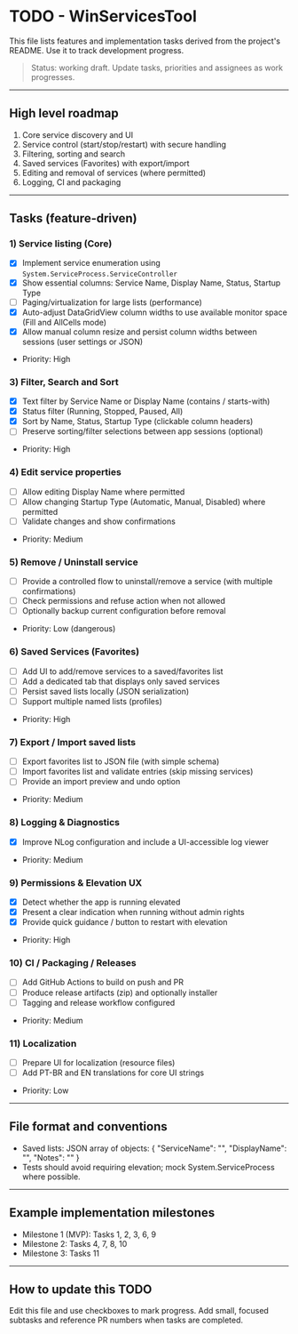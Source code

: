 # TODO - WinServicesTool

This file lists features and implementation tasks derived from the project's README. Use it to track development progress.

> Status: working draft. Update tasks, priorities and assignees as work progresses.

---

## High level roadmap

1. Core service discovery and UI
2. Service control (start/stop/restart) with secure handling
3. Filtering, sorting and search
4. Saved services (Favorites) with export/import
5. Editing and removal of services (where permitted)
6. Logging, CI and packaging

---

## Tasks (feature-driven)

### 1) Service listing (Core)

- [x] Implement service enumeration using `System.ServiceProcess.ServiceController`
- [x] Show essential columns: Service Name, Display Name, Status, Startup Type
- [ ] Paging/virtualization for large lists (performance)
- [x] Auto-adjust DataGridView column widths to use available monitor space (Fill and AllCells mode)
- [x] Allow manual column resize and persist column widths between sessions (user settings or JSON)
- Priority: High

### 3) Filter, Search and Sort

- [X] Text filter by Service Name or Display Name (contains / starts-with)
- [X] Status filter (Running, Stopped, Paused, All)
- [X] Sort by Name, Status, Startup Type (clickable column headers)
- [ ] Preserve sorting/filter selections between app sessions (optional)
- Priority: High

### 4) Edit service properties

- [ ] Allow editing Display Name where permitted
- [ ] Allow changing Startup Type (Automatic, Manual, Disabled) where permitted
- [ ] Validate changes and show confirmations
- Priority: Medium

### 5) Remove / Uninstall service

- [ ] Provide a controlled flow to uninstall/remove a service (with multiple confirmations)
- [ ] Check permissions and refuse action when not allowed
- [ ] Optionally backup current configuration before removal
- Priority: Low (dangerous)

### 6) Saved Services (Favorites)

- [ ] Add UI to add/remove services to a saved/favorites list
- [ ] Add a dedicated tab that displays only saved services
- [ ] Persist saved lists locally (JSON serialization)
- [ ] Support multiple named lists (profiles)
- Priority: High

### 7) Export / Import saved lists

- [ ] Export favorites list to JSON file (with simple schema)
- [ ] Import favorites list and validate entries (skip missing services)
- [ ] Provide an import preview and undo option
- Priority: Medium

### 8) Logging & Diagnostics

- [X] Improve NLog configuration and include a UI-accessible log viewer
- Priority: Medium

### 9) Permissions & Elevation UX

- [X] Detect whether the app is running elevated
- [X] Present a clear indication when running without admin rights
- [X] Provide quick guidance / button to restart with elevation
- Priority: High

### 10) CI / Packaging / Releases

- [ ] Add GitHub Actions to build on push and PR
- [ ] Produce release artifacts (zip) and optionally installer
- [ ] Tagging and release workflow configured
- Priority: Medium

### 11) Localization

- [ ] Prepare UI for localization (resource files)
- [ ] Add PT-BR and EN translations for core UI strings
- Priority: Low

---

## File format and conventions

- Saved lists: JSON array of objects: { "ServiceName": "", "DisplayName": "", "Notes": "" }
- Tests should avoid requiring elevation; mock System.ServiceProcess where possible.

---

## Example implementation milestones

- Milestone 1 (MVP): Tasks 1, 2, 3, 6, 9
- Milestone 2: Tasks 4, 7, 8, 10
- Milestone 3: Tasks 11

---

## How to update this TODO

Edit this file and use checkboxes to mark progress. Add small, focused subtasks and reference PR numbers when tasks are completed.
